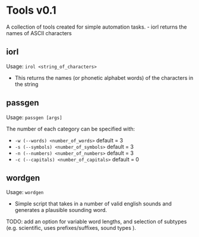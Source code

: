 Tools v0.1
==========

A collection of tools created for simple automation tasks.
    -   iorl returns the names of ASCII characters

iorl
----

Usage: `irol <string_of_characters>`

-   This returns the names (or phonetic alphabet words) of the characters in the string


passgen
------

Usage: `passgen [args]`

The number of each category can be specified with:

- `-w (--words) <number_of_words>` default = 3
- `-s (--symbols) <number_of_symbols>` default = 3
- `-n (--numbers) <number_of_numbers>` default = 3
- `-c (--capitals) <number_of_capitals>` default = 0

wordgen
------

Usage: `wordgen` 

-   Simple script that takes in a number of valid english sounds and
    generates a plausible sounding word. 

TODO: add an option for variable word lengths, and selection of subtypes (e.g.
scientific, uses prefixes/suffixes, sound types ).

